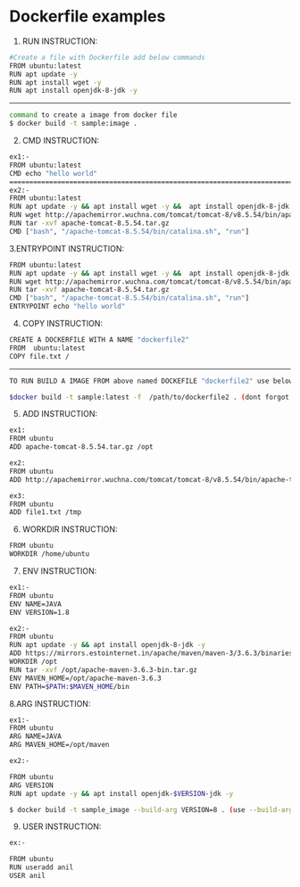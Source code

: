# Dockerfile examples

1. RUN INSTRUCTION:
```sh
#Create a file with Dockerfile add below commands 
FROM ubuntu:latest
RUN apt update -y 
RUN apt install wget -y 
RUN apt install openjdk-8-jdk -y
```
---------------------------------------------------------------------------------------------------------
```sh
command to create a image from docker file
$ docker build -t sample:image . 
```

2. CMD INSTRUCTION:
```sh
ex1:-
FROM ubuntu:latest
CMD echo "hello world"
=========================================================================================================
ex2:-
FROM ubuntu:latest
RUN apt update -y && apt install wget -y &&  apt install openjdk-8-jdk -y
RUN wget http://apachemirror.wuchna.com/tomcat/tomcat-8/v8.5.54/bin/apache-tomcat-8.5.54.tar.gz
RUN tar -xvf apache-tomcat-8.5.54.tar.gz
CMD ["bash", "/apache-tomcat-8.5.54/bin/catalina.sh", "run"]
```
3.ENTRYPOINT INSTRUCTION:
```sh
FROM ubuntu:latest
RUN apt update -y && apt install wget -y &&  apt install openjdk-8-jdk -y
RUN wget http://apachemirror.wuchna.com/tomcat/tomcat-8/v8.5.54/bin/apache-tomcat-8.5.54.tar.gz
RUN tar -xvf apache-tomcat-8.5.54.tar.gz
CMD ["bash", "/apache-tomcat-8.5.54/bin/catalina.sh", "run"]
ENTRYPOINT echo "hello world"
```
4. COPY INSTRUCTION:
```sh
CREATE A DOCKERFILE WITH A NAME "dockerfile2"
FROM  ubuntu:latest
COPY file.txt /
```
----------------------------------------------------------------------------------------------------
```sh
TO RUN BUILD A IMAGE FROM above named DOCKEFILE "dockerfile2" use below command

$docker build -t sample:latest -f  /path/to/dockerfile2 . (dont forgot to add '.' at end)
```

5. ADD INSTRUCTION:
```sh
ex1:
FROM ubuntu
ADD apache-tomcat-8.5.54.tar.gz /opt

ex2:
FROM ubuntu 
ADD http://apachemirror.wuchna.com/tomcat/tomcat-8/v8.5.54/bin/apache-tomcat-8.5.54.tar.gz /opt

ex3:
FROM ubuntu
ADD file1.txt /tmp
```

6. WORKDIR INSTRUCTION:
```sh
FROM ubuntu
WORKDIR /home/ubuntu
```
7. ENV INSTRUCTION:
```sh
ex1:-
FROM ubuntu
ENV NAME=JAVA
ENV VERSION=1.8

ex2:-
FROM ubuntu
RUN apt update -y && apt install openjdk-8-jdk -y
ADD https://mirrors.estointernet.in/apache/maven/maven-3/3.6.3/binaries/apache-maven-3.6.3-bin.tar.gz /opt
WORKDIR /opt
RUN tar -xvf /opt/apache-maven-3.6.3-bin.tar.gz
ENV MAVEN_HOME=/opt/apache-maven-3.6.3
ENV PATH=$PATH:$MAVEN_HOME/bin
```
8.ARG INSTRUCTION:
```sh
ex1:-
FROM ubuntu
ARG NAME=JAVA
ARG MAVEN_HOME=/opt/maven

ex2:-

FROM ubuntu
ARG VERSION
RUN apt update -y && apt install openjdk-$VERSION-jdk -y

$ docker build -t sample_image --build-arg VERSION=8 . (use --build-arg <variable>=<value> flag if you haven't define value for variable in ARG)
```
9. USER INSTRUCTION:
```sh
ex:-

FROM ubuntu
RUN useradd anil
USER anil
```

